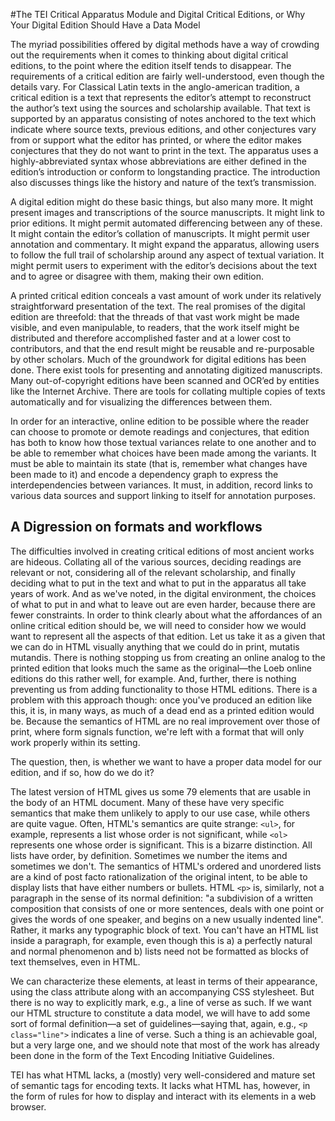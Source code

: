 #The TEI Critical Apparatus Module and Digital Critical Editions, or Why Your Digital Edition Should Have a Data Model

The myriad possibilities offered by digital methods have a way of crowding out the requirements when it comes to thinking about digital critical editions, to the point where the edition itself tends to disappear. The requirements of a critical edition are fairly well­-understood, even though the details vary. For Classical Latin texts in the anglo-­american tradition, a critical edition is a text that represents the editor’s attempt to reconstruct the author’s text using the sources and scholarship available. That text is supported by an apparatus consisting of notes anchored to the text which indicate where source texts, previous editions, and other conjectures vary from or support what the editor has printed, or where the editor makes conjectures that they do not want to print in the text. The apparatus uses a highly-­abbreviated syntax whose abbreviations are either defined in the edition’s introduction or conform to longstanding practice. The introduction also discusses things like the history and nature of the text’s transmission.
A digital edition might do these basic things, but also many more. It might present images and transcriptions of the source manuscripts. It might link to prior editions. It might permit automated differencing between any of these. It might contain the editor’s collation of manuscripts. It might permit user annotation and commentary. It might expand the apparatus, allowing users to follow the full trail of scholarship around any aspect of textual variation. It might permit users to experiment with the editor’s decisions about the text and to agree or disagree with them, making their own edition.
A printed critical edition conceals a vast amount of work under its relatively straightforward presentation of the text. The real promises of the digital edition are threefold: that the threads of that vast work might be made visible, and even manipulable, to readers, that the work itself might be distributed and therefore accomplished faster and at a lower cost to contributors, and that the end result might be reusable and re-purposable by other scholars. Much of the groundwork for digital editions has been done. There exist tools for presenting and annotating digitized manuscripts. Many out-­of-­copyright editions have been scanned and OCR’ed by entities like the Internet Archive. There are tools for collating multiple copies of texts automatically and for visualizing the differences between them.
In order for an interactive, online edition to be possible where the reader can choose to promote or demote readings and conjectures, that edition has both to know how those textual variances relate to one another and to be able to remember what choices have been made among the variants. It must be able to maintain its state (that is, remember what changes have been made to it) and encode a dependency graph to express the interdependencies between variances. It must, in addition, record links to various data sources and support linking to itself for annotation purposes.

## A Digression on formats and workflows
The difficulties involved in creating critical editions of most ancient works are hideous. Collating all of the various sources, deciding readings are relevant or not, considering all of the relevant scholarship, and finally deciding what to put in the text and what to put in the apparatus all take years of work. And as we've noted, in the digital environment, the choices of what to put in and what to leave out are even harder, because there are fewer constraints. In order to think clearly about what the affordances of an online critical edition should be, we will need to consider how we would want to represent all the aspects of that edition. Let us take it as a given that we can do in HTML visually anything that we could do in print, mutatis mutandis. There is nothing stopping us from creating an online analog to the printed edition that looks much the same as the original—the Loeb online editions do this rather well, for example. And, further, there is nothing preventing us from adding functionality to those HTML editions. There is a problem with this approach though: once you've produced an edition like this, it is, in many ways, as much of a dead end as a printed edition would be.  Because the semantics of HTML are no real improvement over those of print, where form signals function, we're left with a format that will only work properly within its setting.

The question, then, is whether we want to have a proper data model for our edition, and if so, how do we do it?

The latest version of HTML gives us some 79 elements that are usable in the body of an HTML document. Many of these have very specific semantics that make them unlikely to apply to our use case, while others are quite vague. Often, HTML's semantics are quite strange: `<ul>`, for example, represents a list whose order is not significant, while `<ol>` represents one whose order is significant. This is a bizarre distinction. All lists have order, by definition. Sometimes we number the items and sometimes we don't. The semantics of HTML's ordered and unordered lists are a kind of post facto rationalization of the original intent, to be able to display lists that have either numbers or bullets. HTML `<p>` is, similarly, not a paragraph in the sense of its normal definition: "a subdivision of a written composition that consists of one or more sentences, deals with one point or gives the words of one speaker, and begins on a new usually indented line". Rather, it marks any typographic block of text. You can't have an HTML list inside a paragraph, for example, even though this is a) a perfectly natural and normal phenomenon and b) lists need not be formatted as blocks of text themselves, even in HTML.

We can characterize these elements, at least in terms of their appearance, using the class attribute along with an accompanying CSS stylesheet. But there is no way to explicitly mark, e.g., a line of verse as such. If we want our HTML structure to constitute a data model, we will have to add some sort of formal definition—a set of guidelines—saying that, again, e.g., `<p class="line">` indicates a line of verse. Such a thing is an achievable goal, but a very large one, and we should note that most of the work has already been done in the form of the Text Encoding Initiative Guidelines.

TEI has what HTML lacks, a (mostly) very well-considered and mature set of semantic tags for encoding texts. It lacks what HTML has, however, in the form of rules for how to display and interact with its elements in a web browser. 

